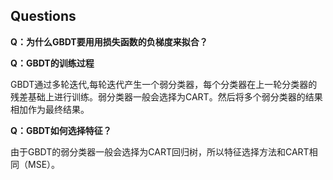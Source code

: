 ## Questions

**Q：为什么GBDT要用用损失函数的负梯度来拟合？**

**Q：GBDT的训练过程**

GBDT通过多轮迭代,每轮迭代产生一个弱分类器，每个分类器在上一轮分类器的残差基础上进行训练。弱分类器一般会选择为CART。然后将多个弱分类器的结果相加作为最终结果。

**Q：GBDT如何选择特征？**

由于GBDT的弱分类器一般会选择为CART回归树，所以特征选择方法和CART相同（MSE）。
